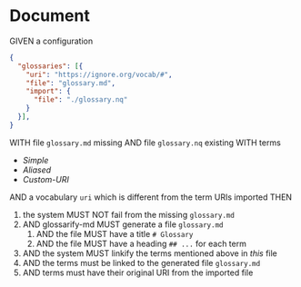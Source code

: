 # Document

GIVEN a configuration

~~~json
{
  "glossaries": [{
    "uri": "https://ignore.org/vocab/#",
    "file": "glossary.md",
    "import": {
      "file": "./glossary.nq"
    }
  }],
}
~~~

WITH file `glossary.md` missing
AND file `glossary.nq` existing WITH terms
- *Simple*
- *Aliased*
- *Custom-URI*

AND a vocabulary `uri` which is different from the term URIs imported
THEN

1. the system MUST NOT fail from the missing `glossary.md`
1. AND glossarify-md MUST generate a file `glossary.md`
   1. AND the file MUST have a title `# Glossary`
   1. AND the file MUST have a heading `## ...` for each term
1. AND the system MUST linkify the terms mentioned above in *this* file
1. AND the terms must be linked to the generated file `glossary.md`
1. AND terms must have their original URI from the imported file
